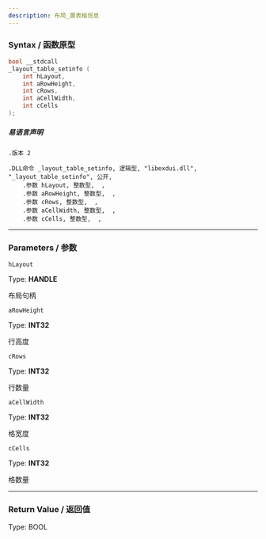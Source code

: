 ```yaml
---
description: 布局_置表格信息
---
```


### Syntax / 函数原型

```C++
bool __stdcall 
_layout_table_setinfo (
    int hLayout,
    int aRowHeight,
    int cRows,
    int aCellWidth,
    int cCells
);
```

##### 易语言声明

```Elang
.版本 2

.DLL命令 _layout_table_setinfo, 逻辑型, "libexdui.dll", "_layout_table_setinfo", 公开, 
    .参数 hLayout, 整数型,  , 
    .参数 aRowHeight, 整数型,  , 
    .参数 cRows, 整数型,  , 
    .参数 aCellWidth, 整数型,  , 
    .参数 cCells, 整数型,  , 
```

---

### Parameters / 参数

`hLayout`

Type: **HANDLE**

布局句柄

`aRowHeight`

Type: **INT32**

行高度

`cRows`

Type: **INT32**

行数量

`aCellWidth`

Type: **INT32**

格宽度

`cCells`

Type: **INT32**

格数量

---

### Return Value / 返回值

Type: BOOL

